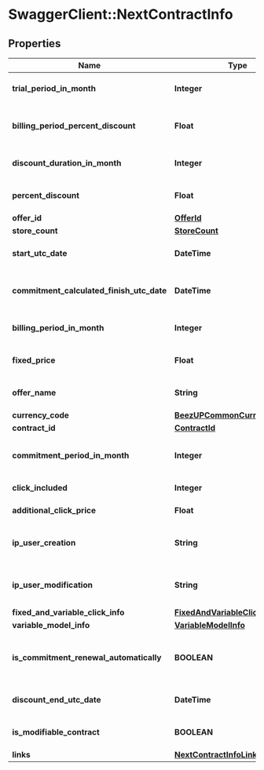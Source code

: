 # SwaggerClient::NextContractInfo

## Properties
Name | Type | Description | Notes
------------ | ------------- | ------------- | -------------
**trial_period_in_month** | **Integer** | The trial period in month | [optional] 
**billing_period_percent_discount** | **Float** | The percent discount related to the billing period | [optional] 
**discount_duration_in_month** | **Integer** | The discount duration in month | [optional] 
**percent_discount** | **Float** | The percent of the discount | [optional] 
**offer_id** | [**OfferId**](OfferId.md) |  | [optional] 
**store_count** | [**StoreCount**](StoreCount.md) |  | [optional] 
**start_utc_date** | **DateTime** | The start date of your contract | [optional] 
**commitment_calculated_finish_utc_date** | **DateTime** | The calculated end date of commitment | [optional] 
**billing_period_in_month** | **Integer** | The billing period in month | [optional] 
**fixed_price** | **Float** | The fixed price of your contract | [optional] 
**offer_name** | **String** | The offer name based on /offers | [optional] 
**currency_code** | [**BeezUPCommonCurrencyCode**](BeezUPCommonCurrencyCode.md) |  | [optional] 
**contract_id** | [**ContractId**](ContractId.md) |  | [optional] 
**commitment_period_in_month** | **Integer** | The commitment period in month | [optional] 
**click_included** | **Integer** | The click included | [optional] 
**additional_click_price** | **Float** | Additional click price | [optional] 
**ip_user_creation** | **String** | The IP of the user who creates the contract | [optional] 
**ip_user_modification** | **String** | The IP of the user who modified the contract | [optional] 
**fixed_and_variable_click_info** | [**FixedAndVariableClickModelInfo**](FixedAndVariableClickModelInfo.md) |  | [optional] 
**variable_model_info** | [**VariableModelInfo**](VariableModelInfo.md) |  | [optional] 
**is_commitment_renewal_automatically** | **BOOLEAN** | Is commitment is automatically renewed | [optional] 
**discount_end_utc_date** | **DateTime** | The end of your discount | [optional] 
**is_modifiable_contract** | **BOOLEAN** | Is the contract is modifiable ? | [optional] 
**links** | [**NextContractInfoLinks**](NextContractInfoLinks.md) |  | 


